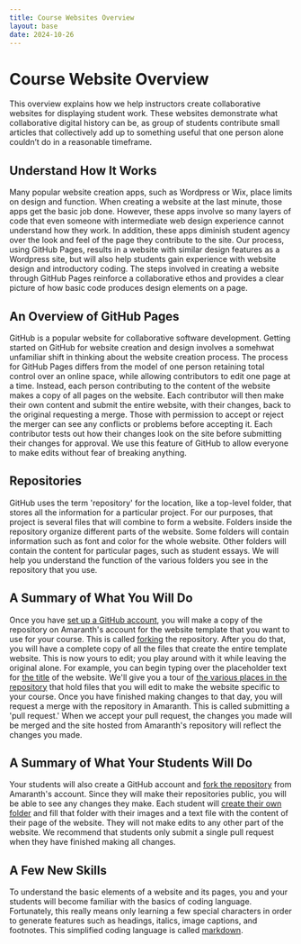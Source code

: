 ```yaml
---
title: Course Websites Overview
layout: base
date: 2024-10-26
---
```


# Course Website Overview
This overview explains how we help instructors create collaborative websites for displaying student work. These websites demonstrate what collaborative digital history can be, as group of students contribute small articles that collectively add up to something useful that one person alone couldn’t do in a reasonable timeframe.

## Understand How It Works
Many popular website creation apps, such as Wordpress or Wix, place limits on design and function. When creating a website at the last minute, those apps get the basic job done. However, these apps involve so many layers of code that even someone with intermediate web design experience cannot understand how they work. In addition, these apps diminish student agency over the look and feel of the page they contribute to the site. Our process, using GitHub Pages, results in a website with similar design features as a Wordpress site, but will also help students gain experience with website design and introductory coding. The steps involved in creating a website through GitHub Pages reinforce a collaborative ethos and provides a clear picture of how basic code produces design elements on a page. 

## An Overview of GitHub Pages
GitHub is a popular website for collaborative software development. Getting started on GitHub for website creation and design involves a somehwat unfamiliar shift in thinking about the website creation process. The process for GitHub Pages differs from the model of one person retaining total control over an online space, while allowing contributors to edit one page at a time. Instead, each person contributing to the content of the website makes a copy of all pages on the website. Each contributor will then make their own content and submit the entire website, with their changes, back to the original requesting a merge. Those with permission to accept or reject the merger can see any conflicts or problems before accepting it. Each contributor tests out how their changes look on the site before submitting their changes for approval. We use this feature of GitHub to allow everyone to make edits without fear of breaking anything. 

## Repositories
GitHub uses the term 'repository' for the location, like a top-level folder, that stores all the information for a particular project. For our purposes, that project is several files that will combine to form a website. Folders inside the repository organize different parts of the website. Some folders will contain information such as font and color for the whole website. Other folders will contain the content for particular pages, such as student essays. We will help you understand the function of the various folders you see in the repository that you use.

## A Summary of What You Will Do
Once you have [set up a GitHub account](https://fredgibbs.net/xanthan/guides/getting-started), you will make a copy of the repository on Amaranth's account for the website template that you want to use for your course. This is called [forking](https://fredgibbs.net/courses/artificial-history/campus-history-setup.html) the repository. After you do that, you will have a complete copy of all the files that create the entire template website. This is now yours to edit; you play around with it while leaving the original alone. For example, you can begin typing over the placeholder text for [the title](https://fredgibbs.net/xanthan/guides/editing-your-site) of the website. We'll give you a tour of [the various places in the repository](https://fredgibbs.net/xanthan/guides/understanding-your-site) that hold files that you will edit to make the website specific to your course. Once you have finished making changes to that day, you will request a merge with the repository in Amaranth. This is called submitting a 'pull request.' When we accept your pull request, the changes you made will be merged and the site hosted from Amaranth's repository will reflect the changes you made. 

## A Summary of What Your Students Will Do
Your students will also create a GitHub account and [fork the repository](https://fredgibbs.net/courses/artificial-history/campus-history-setup.html) from Amaranth's account. Since they will make their repositories public, you will be able to see any changes they make. Each student will [create their own folder](https://fredgibbs.net/courses/artificial-history/campus-history-new-page.html) and fill that folder with their images and a text file with the content of their page of the website. They will not make edits to any other part of the website. We recommend that students only submit a single pull request when they have finished making all changes. 

## A Few New Skills
To understand the basic elements of a website and its pages, you and your students will become familiar with the basics of coding language. Fortunately, this really means only learning a few special characters in order to generate features such as headings, italics, image captions, and footnotes. This simplified coding language is called [markdown](https://fredgibbs.net/xanthan/samples/typography).

